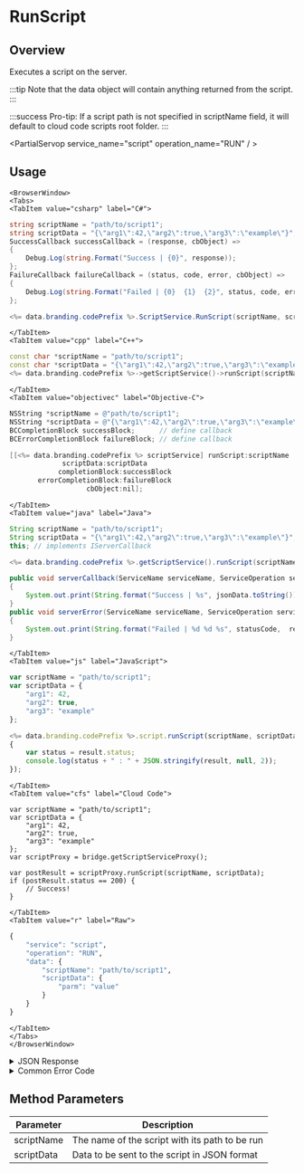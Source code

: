 # RunScript
## Overview
Executes a script on the server.


:::tip
Note that the data object will contain anything returned from the script.
:::

:::success
Pro-tip: If a script path is not specified in scriptName field, it will default to cloud code scripts root folder. 
:::


<PartialServop service_name="script" operation_name="RUN" / >

## Usage

```mdx-code-block
<BrowserWindow>
<Tabs>
<TabItem value="csharp" label="C#">
```

```csharp
string scriptName = "path/to/script1";
string scriptData = "{\"arg1\":42,\"arg2\":true,\"arg3\":\"example\"}";
SuccessCallback successCallback = (response, cbObject) =>
{
    Debug.Log(string.Format("Success | {0}", response));
};
FailureCallback failureCallback = (status, code, error, cbObject) =>
{
    Debug.Log(string.Format("Failed | {0}  {1}  {2}", status, code, error));
};

<%= data.branding.codePrefix %>.ScriptService.RunScript(scriptName, scriptData, successCallback, failureCallback);
```

```mdx-code-block
</TabItem>
<TabItem value="cpp" label="C++">
```

```cpp
const char *scriptName = "path/to/script1";
const char *scriptData = "{\"arg1\":42,\"arg2\":true,\"arg3\":\"example\"}";
<%= data.branding.codePrefix %>->getScriptService()->runScript(scriptName, scriptData, this);
```

```mdx-code-block
</TabItem>
<TabItem value="objectivec" label="Objective-C">
```

```objectivec
NSString *scriptName = @"path/to/script1";
NSString *scriptData = @"{\"arg1\":42,\"arg2\":true,\"arg3\":\"example\"}";
BCCompletionBlock successBlock;      // define callback
BCErrorCompletionBlock failureBlock; // define callback

[[<%= data.branding.codePrefix %> scriptService] runScript:scriptName
             scriptData:scriptData
            completionBlock:successBlock
       errorCompletionBlock:failureBlock
                   cbObject:nil];
```

```mdx-code-block
</TabItem>
<TabItem value="java" label="Java">
```

```java
String scriptName = "path/to/script1";
String scriptData = "{\"arg1\":42,\"arg2\":true,\"arg3\":\"example\"}";
this; // implements IServerCallback

<%= data.branding.codePrefix %>.getScriptService().runScript(scriptName, scriptData, this);

public void serverCallback(ServiceName serviceName, ServiceOperation serviceOperation, JSONObject jsonData)
{
    System.out.print(String.format("Success | %s", jsonData.toString()));
}
public void serverError(ServiceName serviceName, ServiceOperation serviceOperation, int statusCode, int reasonCode, String jsonError)
{
    System.out.print(String.format("Failed | %d %d %s", statusCode,  reasonCode, jsonError.toString()));
}
```

```mdx-code-block
</TabItem>
<TabItem value="js" label="JavaScript">
```

```javascript
var scriptName = "path/to/script1";
var scriptData = {
    "arg1": 42,
    "arg2": true,
    "arg3": "example"
};

<%= data.branding.codePrefix %>.script.runScript(scriptName, scriptData, result =>
{
	var status = result.status;
	console.log(status + " : " + JSON.stringify(result, null, 2));
});
```

```mdx-code-block
</TabItem>
<TabItem value="cfs" label="Cloud Code">
```

```cfscript
var scriptName = "path/to/script1";
var scriptData = {
    "arg1": 42,
    "arg2": true,
    "arg3": "example"
};
var scriptProxy = bridge.getScriptServiceProxy();

var postResult = scriptProxy.runScript(scriptName, scriptData);
if (postResult.status == 200) {
    // Success!
}
```

```mdx-code-block
</TabItem>
<TabItem value="r" label="Raw">
```

```r
{
	"service": "script",
	"operation": "RUN",
	"data": {
		"scriptName": "path/to/script1",
		"scriptData": {
			"parm": "value"
		}
	}
}
```

```mdx-code-block
</TabItem>
</Tabs>
</BrowserWindow>
```

<details>
<summary>JSON Response</summary>

```json
{
    "status": 200,
    "data": {
        "success": true
    }
}
```
</details>

<details>
<summary>Common Error Code</summary>

### Status Codes
Code | Name | Description
---- | ---- | -----------
40363 | MISSING_SCRIPT | The script not found in specified folder.

</details>


## Method Parameters
Parameter | Description
--------- | -----------
scriptName | The name of the script with its path to be run
scriptData | Data to be sent to the script in JSON format


